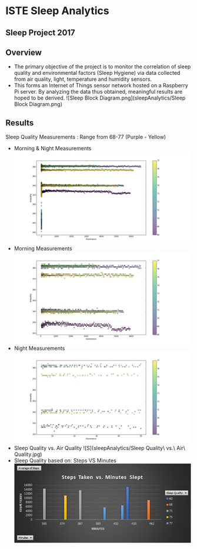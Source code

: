 # ISTE Sleep Analytics
## Sleep Project 2017

## Overview
* The primary objective of the project is to monitor the correlation of sleep quality and environmental factors (Sleep Hygiene) via data collected from air quality, light, temperature and humidity sensors.
* This forms an Internet of Things sensor network hosted on a Raspberry Pi server. By analyzing the data thus obtained, meaningful results are hoped to be derived.
![Sleep Block Diagram.png](sleepAnalytics/Sleep Block Diagram.png)

## Results

Sleep Quality Measurements : Range from 68-77 (Purple - Yellow)

* Morning & Night Measurements
![Data_all](sleepAnalytics/Data_all.png)
* Morning Measurements
![Data_50_above](sleepAnalytics/Data_50_above.png)
* Night Measurements
![Data_50_above](sleepAnalytics/Data_dark.png)
* Sleep Quality vs. Air Quality
![S](sleepAnalytics/Sleep Quality\ vs.\ Air\ Quality.jpg)
* Sleep Quality based on: Steps VS Minutes
![StepsvMinutes](sleepAnalytics/StepsvMinutes.jpg)








